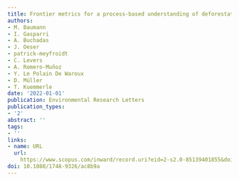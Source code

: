```yaml
---
title: Frontier metrics for a process-based understanding of deforestation dynamics
authors:
- M. Baumann
- I. Gasparri
- A. Buchadas
- J. Oeser
- patrick-meyfroidt
- C. Levers
- A. Romero-Muñoz
- Y. Le Polain De Waroux
- D. Müller
- T. Kuemmerle
date: '2022-01-01'
publication: Environmental Research Letters
publication_types:
- '2'
abstract: ''
tags:
- ''
links:
- name: URL
  url: 
    https://www.scopus.com/inward/record.uri?eid=2-s2.0-85139401855&doi=10.1088%2f1748-9326%2fac8b9a&partnerID=40&md5=e6fa805a9cc3c69ecda06b85a249a0c6
doi: 10.1088/1748-9326/ac8b9a
---
```

